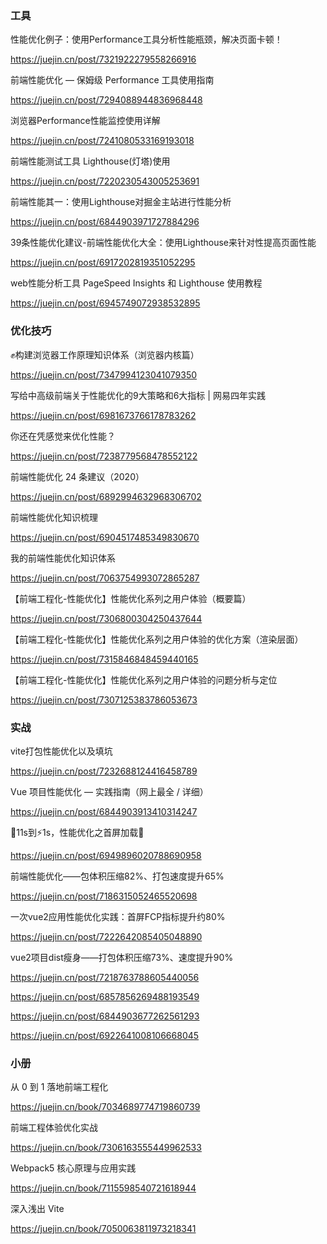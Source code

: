 

### 工具

性能优化例子：使用Performance工具分析性能瓶颈，解决页面卡顿！

https://juejin.cn/post/7321922279558266916



前端性能优化 — 保姆级 Performance 工具使用指南

https://juejin.cn/post/7294088944836968448



浏览器Performance性能监控使用详解

https://juejin.cn/post/7241080533169193018



前端性能测试工具 Lighthouse(灯塔)使用

https://juejin.cn/post/7220230543005253691



前端性能其一：使用Lighthouse对掘金主站进行性能分析

https://juejin.cn/post/6844903971727884296



39条性能优化建议-前端性能优化大全：使用Lighthouse来针对性提高页面性能

https://juejin.cn/post/6917202819351052295



web性能分析工具 PageSpeed Insights 和 Lighthouse 使用教程

https://juejin.cn/post/6945749072938532895






### 优化技巧

✊构建浏览器工作原理知识体系（浏览器内核篇）

https://juejin.cn/post/7347994123041079350



写给中高级前端关于性能优化的9大策略和6大指标 | 网易四年实践

https://juejin.cn/post/6981673766178783262



你还在凭感觉来优化性能？

https://juejin.cn/post/7238779568478552122



前端性能优化 24 条建议（2020）

https://juejin.cn/post/6892994632968306702



前端性能优化知识梳理

https://juejin.cn/post/6904517485349830670



我的前端性能优化知识体系

https://juejin.cn/post/7063754993072865287



【前端工程化-性能优化】性能优化系列之用户体验（概要篇）

https://juejin.cn/post/7306800304250437644

【前端工程化-性能优化】性能优化系列之用户体验的优化方案（渲染层面）

https://juejin.cn/post/7315846848459440165

【前端工程化-性能优化】性能优化系列之用户体验的问题分析与定位

https://juejin.cn/post/7307125383786053673



### 实战


vite打包性能优化以及填坑

https://juejin.cn/post/7232688124416458789



Vue 项目性能优化 — 实践指南（网上最全 / 详细）

https://juejin.cn/post/6844903913410314247



🐢11s到⚡1s，性能优化之首屏加载🚀

https://juejin.cn/post/6949896020788690958



前端性能优化——包体积压缩82%、打包速度提升65%

https://juejin.cn/post/7186315052465520698



一次vue2应用性能优化实践：首屏FCP指标提升约80%

https://juejin.cn/post/7222642085405048890 



vue2项目dist瘦身——打包体积压缩73%、速度提升90%

https://juejin.cn/post/7218763788605440056



https://juejin.cn/post/6857856269488193549

https://juejin.cn/post/6844903677262561293

https://juejin.cn/post/6922641008106668045



### 小册

 从 0 到 1 落地前端工程化

https://juejin.cn/book/7034689774719860739



前端工程体验优化实战

https://juejin.cn/book/7306163555449962533



Webpack5 核心原理与应用实践

https://juejin.cn/book/7115598540721618944



深入浅出 Vite

https://juejin.cn/book/7050063811973218341